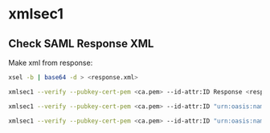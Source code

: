 # xmlsec1

## Check SAML Response XML

Make xml from response:

```bash
xsel -b | base64 -d > <response.xml>
```

```bash
xmlsec1 --verify --pubkey-cert-pem <ca.pem> --id-attr:ID Response <response.xml>
```

```bash
xmlsec1 --verify --pubkey-cert-pem <ca.pem> --id-attr:ID "urn:oasis:names:tc:SAML:2.0:protocol:Response" <response.xml>
```

```bash
xmlsec1 --verify --pubkey-cert-pem <ca.pem> --id-attr:ID "urn:oasis:names:tc:SAML:2.0:assertion:Assertion" --node-xpath /samlp:Response/saml:Assertion <response.xml>
```
